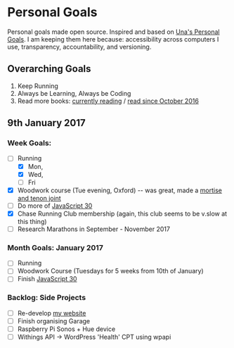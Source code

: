 Personal Goals
==============

Personal goals made open source. Inspired and based on [Una's Personal Goals](https://github.com/una/personal-goals). I am keeping them here because: accessibility across computers I use, transparency, accountability, and versioning.

## Overarching Goals
1. Keep Running
2. Always be Learning, Always be Coding
3. Read more books: [currently reading](/books/books-in-progress.md) / [read since October 2016](/books/books-read.md)

## 9th January 2017

### Week Goals:
- [ ] Running
  - [x] Mon, 
  - [x] Wed, 
  - [ ] Fri
- [x] Woodwork course (Tue evening, Oxford) -- was great, made a [mortise and tenon joint](https://en.wikipedia.org/wiki/Mortise_and_tenon)
- [ ] Do more of [JavaScript 30](https://javascript30.com/)
- [x] Chase Running Club membership (again, this club seems to be v.slow at this thing)
- [ ] Research Marathons in September - November 2017

### Month Goals: January 2017
- [ ] Running
- [ ] Woodwork Course (Tuesdays for 5 weeks from 10th of January)
- [ ] Finish [JavaScript 30](https://javascript30.com/)

### Backlog: Side Projects
- [ ] Re-develop [my website](https://big-andy.co.uk)
- [ ] Finish organising Garage
- [ ] Raspberry Pi Sonos + Hue device
- [ ] Withings API -> WordPress 'Health' CPT using wpapi
